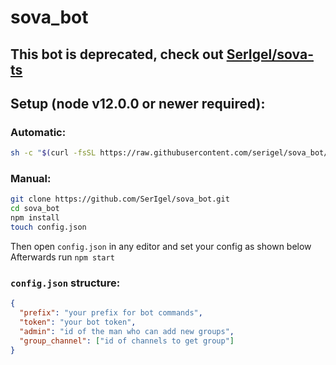 # sova_bot

## This bot is deprecated, check out [SerIgel/sova-ts](https://github.com/SerIgel/sova-ts)

## Setup (node v12.0.0 or newer required):
### Automatic:
```bash
sh -c "$(curl -fsSL https://raw.githubusercontent.com/serigel/sova_bot/master/install.sh)"
```
### Manual:
```bash
git clone https://github.com/SerIgel/sova_bot.git
cd sova_bot
npm install
touch config.json
```
Then open `config.json` in any editor and set your config as shown below
Afterwards run `npm start`  
### `config.json` structure:
```json
{
  "prefix": "your prefix for bot commands",
  "token": "your bot token",
  "admin": "id of the man who can add new groups",
  "group_channel": ["id of channels to get group"]
}
```
